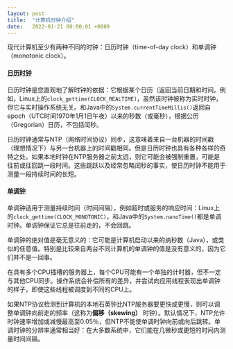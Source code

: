 ```yaml
---
layout: post
title:  "计算机时钟介绍"
date:   2022-01-21 00:00:01 +0800
---
```


 现代计算机至少有两种不同的时钟：日历时钟（time-of-day clock）和单调钟（monotonic clock）。

#### [日历时钟](http://ddia.vonng.com/#/ch8?id=日历时钟)

 日历时钟是您直观地了解时钟的依据：它根据某个日历（返回当前日期和时间。例如，Linux上的`clock_gettime(CLOCK_REALTIME)`，虽然该时钟被称为实时时钟，但它与实时操作系统无关。和Java中的`System.currentTimeMillis()`返回自epoch（UTC时间1970年1月1日午夜）以来的秒数（或毫秒），根据公历（Gregorian）日历，不包括闰秒。

 日历时钟通常与NTP（网络时间协议）同步，这意味着来自一台机器的时间戳（理想情况下）与另一台机器上的时间戳相同。但是日历时钟也具有各种各样的奇特之处。如果本地时钟在NTP服务器之前太远，则它可能会被强制重置，可能是往前或往回跳一段时间。这些跳跃以及经常忽略闰秒的事实，使日历时钟不能用于测量一段持续时间的长短。

#### [单调钟](http://ddia.vonng.com/#/ch8?id=单调钟)

 单调钟适用于测量持续时间（时间间隔），例如超时或服务的响应时间：Linux上的`clock_gettime(CLOCK_MONOTONIC)`，和Java中的`System.nanoTime()`都是单调时钟。单调钟保证它总是往前走的，不会回跳。

 单调钟的绝对值是毫无意义的：它可能是计算机启动以来的纳秒数（Java），或类似的任意值。特别是比较来自两台不同计算机的单调钟的值是没有意义的，因为它们并不是一回事。

 在具有多个CPU插槽的服务器上，每个CPU可能有一个单独的计时器，但不一定与其他CPU同步。操作系统会补偿所有的差异，并尝试向应用线程表现出单调钟的样子，即使这些线程被调度到不同的CPU上。

 如果NTP协议检测到计算机的本地石英钟比NTP服务器要更快或更慢，则可以调整单调钟向前走的频率（这称为**偏移（skewing）** 时钟）。默认情况下，NTP允许时钟速率增加或减慢最高至0.05％，但NTP不能使单调时钟向前或向后跳转。单调时钟的分辨率通常相当好：在大多数系统中，它们能在几微秒或更短的时间内测量时间间隔。



